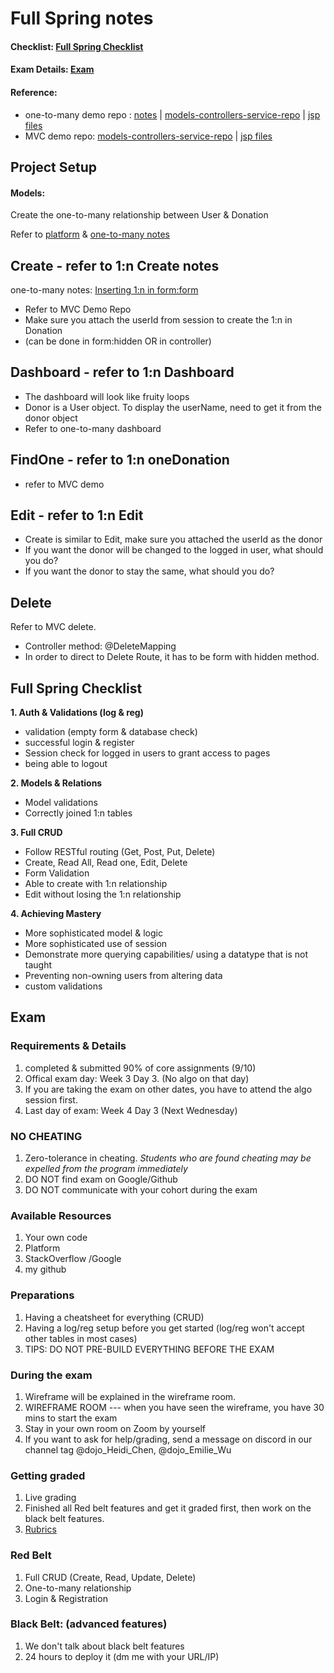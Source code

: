 # Full Spring notes 
#### Checklist: [Full Spring Checklist](#Full-Spring-Checklist) 
#### Exam Details: [Exam](#Exam) 
#### Reference:
- one-to-many demo repo : 
[notes](https://github.com/heidi1105/JAVA-OCT2022/tree/main/Java3Spring/mvc-one-to-many-demo#Full-Spring-notes) |
[models-controllers-service-repo](https://github.com/heidi1105/JAVA-OCT2022/tree/main/Java3Spring/mvc-one-to-many-demo/src/main/java/com/heidichen/onetomanydemo) | [jsp files](https://github.com/heidi1105/JAVA-OCT2022/tree/main/Java3Spring/mvc-one-to-many-demo/src/main/webapp/WEB-INF)
- MVC demo repo: 
[models-controllers-service-repo](https://github.com/heidi1105/JAVA-OCT2022/tree/main/Java3Spring/mvc-demo/src/main/java/com/heidichen/mvcdemo) | [jsp files](https://github.com/heidi1105/JAVA-OCT2022/tree/main/Java3Spring/mvc-demo/src/main/webapp/WEB-INF)

## Project Setup
#### Models: 
Create the one-to-many relationship between User & Donation

Refer to [platform](https://login.codingdojo.com/m/315/9534/64315)
&  [one-to-many notes](https://github.com/heidi1105/JAVA-OCT2022/tree/main/Java3Spring/mvc-one-to-many-demo)


## Create - refer to 1:n Create notes
one-to-many notes: [Inserting 1:n in form:form](https://github.com/heidi1105/JAVA-OCT2022/tree/main/Java3Spring/mvc-one-to-many-demo#CRUD)
- Refer to MVC Demo Repo
- Make sure you attach the userId from session to create the 1:n in Donation 
- (can be done in form:hidden OR in controller)

## Dashboard - refer to 1:n Dashboard

- The dashboard will look like fruity loops 
- Donor is a User object. To display the userName, need to get it from the donor object
- Refer to one-to-many dashboard

## FindOne - refer to 1:n oneDonation
- refer to MVC demo

## Edit - refer to 1:n Edit

- Create is similar to Edit, make sure you attached the userId as the donor
- If you want the donor will be changed to the logged in user, what should you do?
- If you want the donor to stay the same, what should you do?

## Delete
Refer to MVC delete. 

- Controller method: @DeleteMapping
- In order to direct to Delete Route, it has to be form with hidden method. 



## Full Spring Checklist
**1. Auth & Validations (log & reg)**
- validation (empty form & database check)
- successful login & register
- Session check for logged in users to grant access to pages
- being able to logout

**2. Models & Relations**
- Model validations
- Correctly joined 1:n tables

**3. Full CRUD**
- Follow RESTful routing  (Get, Post, Put, Delete)
- Create, Read All, Read one, Edit, Delete
- Form Validation
- Able to create with 1:n relationship
- Edit without losing the 1:n relationship

**4. Achieving Mastery**
- More sophisticated model & logic
- More sophisticated use of session
- Demonstrate more querying capabilities/ using a datatype that is not taught
- Preventing non-owning users from altering data
- custom validations

## Exam

### Requirements & Details
1. completed & submitted 90% of core assignments (9/10)
2. Offical exam day: Week 3 Day 3. (No algo on that day)
3. If you are taking the exam on other dates, you have to attend the algo session first. 
3. Last day of exam: Week 4 Day 3 (Next Wednesday)

### NO CHEATING 
1. Zero-tolerance in cheating. *Students who are found cheating may be expelled from the program immediately*
2. DO NOT find exam on Google/Github 
3. DO NOT communicate with your cohort during the exam

### Available Resources
1. Your own code
2. Platform
3. StackOverflow /Google
4. my github

### Preparations
1. Having a cheatsheet for everything (CRUD)
2. Having a log/reg setup before you get started (log/reg won't accept other tables in most cases)
3. TIPS: DO NOT PRE-BUILD EVERYTHING BEFORE THE EXAM

### During the exam
1. Wireframe will be explained in the wireframe room.
2. WIREFRAME ROOM --- when you have seen the wireframe, you have 30 mins to start the exam
2. Stay in your own room on Zoom by yourself
3. If you want to ask for help/grading, send a message on discord in our channel tag @dojo_Heidi_Chen, @dojo_Emilie_Wu

### Getting graded
1. Live grading
2. Finished all Red belt features and get it graded first, then work on the black belt features. 
3. <a href="https://login.codingdojo.com/m/315/9537/81392"> Rubrics </a>

### Red Belt
1. Full CRUD (Create, Read, Update, Delete)
2. One-to-many relationship
3. Login & Registration


### Black Belt: (advanced features) 
1. We don't talk about black belt features 
2. 24 hours to deploy it (dm me with your URL/IP)


